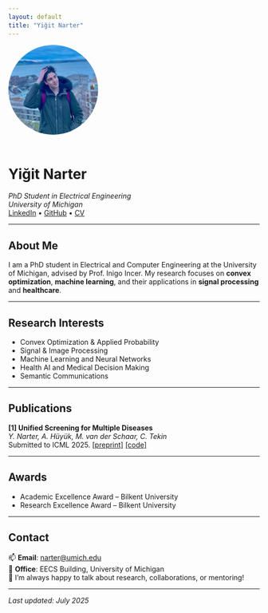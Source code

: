 ```yaml
---
layout: default
title: "Yiğit Narter"
---
```


<img src="assets/photo_yigit.jpeg" alt="Yiğit Narter" style="width:180px; border-radius:50%; margin-bottom: 20px;">

# Yiğit Narter

_PhD Student in Electrical Engineering_  
_University of Michigan_  
[LinkedIn](https://www.linkedin.com/in/yourprofile) • [GitHub](https://github.com/ynarter) • [CV](assets/cv_yigit_narter.pdf)

---

## About Me

I am a PhD student in Electrical and Computer Engineering at the University of Michigan, advised by Prof. Inigo Incer. My research focuses on **convex optimization**, **machine learning**, and their applications in **signal processing** and **healthcare**.


---

## Research Interests

- Convex Optimization & Applied Probability  
- Signal & Image Processing  
- Machine Learning and Neural Networks  
- Health AI and Medical Decision Making  
- Semantic Communications

---

## Publications

**[1] Unified Screening for Multiple Diseases**  
_Y. Narter, A. Hüyük, M. van der Schaar, C. Tekin_  
Submitted to ICML 2025. [[preprint]](link) [[code]](link)


---

## Awards

- Academic Excellence Award – Bilkent University  
- Research Excellence Award – Bilkent University  

---

## Contact

📫 **Email**: narter@umich.edu  
📍 **Office**: EECS Building, University of Michigan  
💬 I’m always happy to talk about research, collaborations, or mentoring!

---

_Last updated: July 2025_
